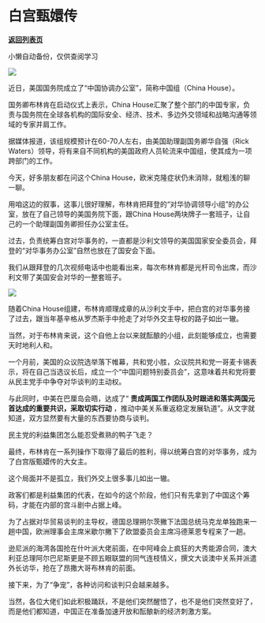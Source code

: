 # 白宫甄嬛传

[**返回列表页**](/gzh/政事堂2019)

小懒自动备份，仅供查阅学习

![](https://mmbiz.qpic.cn/mmbiz_jpg/rxhS23yu8cNmTJaSm7ibfGAjqmqErCXJLa3Yldjrqf2Im1WxzJ62wF8G7rYibvdia551dg7A0L8cJ7rzh9XI8E0XQ/640?wx_fmt=jpeg)

近日，美国国务院成立了“中国协调办公室”，简称中国组（China House）。  

国务卿布林肯在启动仪式上表示，China
House汇聚了整个部门的中国专家，负责与国务院在全球各机构的国际安全、经济、技术、多边外交领域和战略沟通等领域的专家并肩工作。

据媒体报道，该组规模预计在60-70人左右，由美国助理副国务卿华自强（Rick
Waters）领导，将有来自不同机构的美国政府人员轮流来中国组，使其成为一项跨部门的工作。

今天，好多朋友都在问这个China House，欧米克隆症状仍未消除，就粗浅的聊一聊。

用咱这边的叙事，这事儿很好理解，布林肯把拜登的“对华协调领导小组”的办公室，放在了自己领导的美国务院下面，跟China
House两块牌子一套班子，让自己的一个助理副国务卿担任办公室主任。

过去，负责统筹白宫对华事务的，一直都是沙利文领导的美国国家安全委员会，拜登的“对华事务办公室”自然也放在了国安会下面。

我们从跟拜登的几次视频电话中也能看出来，每次布林肯都是光杆司令出席，而沙利文带了美国安会对华的一整套班子。

![](https://mmbiz.qpic.cn/mmbiz_jpg/aqTBdq6cWGdcda5VVYzs7Y1IazG49xUPbnky8ibdpxKhZ52nKaXkJgbPhvgtoWy5Pzj8qrmgfBRGk24eJypVwqg/640?wx_fmt=jpeg)

随着China House组建，布林肯顺理成章的从沙利文手中，把白宫的对华事务接了过去，跟当年基辛格从罗杰斯手中抢走了对华外交主导权的路子如出一辙。

当然，对于布林肯来说，这个自他上台以来就酝酿的小组，此刻能够成立，也需要天时地利人和。

一个月前，美国的众议院选举落下帷幕，共和党小胜，众议院共和党一哥麦卡锡表示，将在自己当选议长后，成立一个“中国问题特别委员会”，这意味着共和党将要从民主党手中争夺对华谈判的主动权。

与此同时，中美在巴厘岛会晤，达成了“ **责成两国工作团队及时跟进和落实两国元首达成的重要共识，采取切实行动**
，推动中美关系重返稳定发展轨道”。从文字就知道，双方显然要有大量的东西要协商与谈判。

民主党的利益集团怎么能忍受煮熟的鸭子飞走？

最终，布林肯在一系列操作下取得了最后的胜利，得以统筹白宫的对华事务，成为了白宫版甄嬛传的大女主。

这个局面并不是孤立，我们外交上很多事儿如出一辙。

政客们都是利益集团的代表，在如今的这个阶段，他们只有先拿到了中国这个筹码，才能在内部的宫斗剧中占据上峰。

为了占据对华贸易谈判的主导权，德国总理朔尔茨撇下法国总统马克龙单独跑来一趟中国，欧洲理事会主席米歇尔撇下了欧盟委员会主席冯德莱恩专程来了一趟。

逊尼派的海湾各国抢在什叶派大佬前面，在中阿峰会上疯狂的大秀能源合同，澳大利亚总理阿尔巴尼斯更是不顾五眼联盟的同气连枝情义，撰文大谈澳中关系并派遣外长访华，抢在了昂撒大哥布林肯的前面。

接下来，为了“争宠”，各种访问和谈判只会越来越多。  

当然，各位大佬们如此积极踊跃，不是他们突然醒悟了，也不是他们突然变好了，而是他们都知道，中国正在准备加速开放和酝酿新的经济刺激方案。

